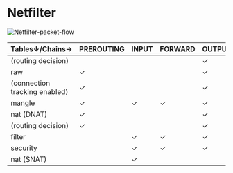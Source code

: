 # Netfilter

![Netfilter-packet-flow](https://user-images.githubusercontent.com/49089605/190861204-741b9e62-f414-4a44-90ab-a1cff4d66dd7.svg)

| Tables↓/Chains→              |	PREROUTING |	INPUT  |	FORWARD |	OUTPUT |	POSTROUTING |
| ---------------------------  | ----------  | --------|--------- |--------| ------------ |
|(routing decision)            |             |         |     		  |	✓      |             |	
|raw	                         | ✓           |         |			    | ✓      |             |	
|(connection tracking enabled) |	✓		       |	       |          | ✓      |             |	
|mangle	                       | ✓           |	✓     |	  ✓      |	✓	    |    ✓        |
|nat (DNAT)	                   | ✓           |         |        	|	 ✓     |             |	
|(routing decision)	           | ✓			     |         |          |  ✓     |             |	
|filter		                     |             |   ✓     | 	✓	      | ✓      |             |	
|security		                   |             |   ✓	   |  ✓       |	✓      |             |	
|nat (SNAT)	                   |	           |   ✓     |			    |         |    ✓       |
